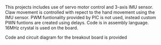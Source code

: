 This projects includes use of servo motor control and 3-axis IMU sensor. Claw movement is controlled with repect to the hand movement using the IMU sensor.
PWM funtionality provided by PIC is not used, instead custom PWN funtions are created using delays.
Code is in assembly language.
16MHz crystal is used on the board.

Code and circuit diagram for the breakout board is provided
